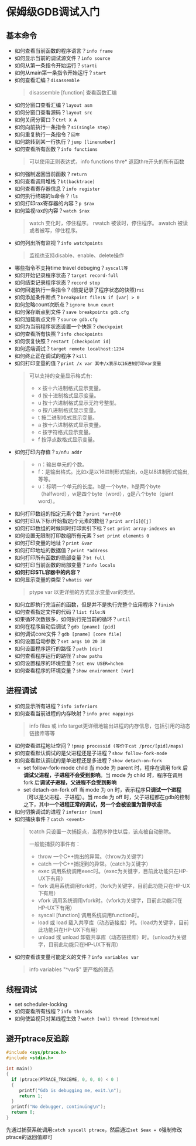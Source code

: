 # 保姆级GDB调试入门

## 基本命令

- 如何查看当前函数的程序语言？`info frame`
- 如何显示当前的调试源文件？`info source`
- 如何从第一条指令开始运行？`starti`
- 如何从main第一条指令开始运行？`start`
- 如何查看汇编？`disassemble`
  > disassemble [function] 查看函数汇编
- 如何分窗口查看汇编？`layout asm` 
- 如何分窗口查看源码？`layout src` 
- 如何关闭分窗口？`Ctrl X A` 
- 如何向前执行一条指令？`si(single step)`
- 如何重复执行一条指令？`回车`
- 如何跳转到某一行执行？`jump [linenumber]`
- 如何查看所有函数？`info functions`
  > 可以使用正则表达式，info functions thre* 返回thre开头的所有函数
- 如何强制返回当前函数？`return`
- 如何查看调用堆栈？`bt(backtrace)` 
- 如何查看寄存器信息？`info register` 
- 如何执行终端的ls命令？`!ls` 
- 如何打印rax寄存器的内容？`p $rax` 
- 如何监视rax的内容？`watch $rax` 
  > watch 变化时，停住程序。 rwatch 被读时，停住程序。 awatch 被读或者被写，停住程序。
- 如何列出所有监视？`info watchpoints`
  > 监视也支持disable、enable、delete操作
- 哪些指令不支持time travel debuging？`syscall等`
- 如何开始记录程序状态？`target record-full` 
- 如何结束记录程序状态？`record stop` 
- 如何回退执行一条指令？(前提记录了程序状态的快照)`rsi` 
- 如何添加条件断点？`breakpoint file:N if [var] > 0`
- 如何忽略count次断点？`ignore bnum count`
- 如何保存断点到文件？`save breakpoints gdb.cfg`
- 如何加载断点文件？`source gdb.cfg`
- 如何为当前程序状态设置一个快照？`checkpoint` 
- 如何查看所有快照？`info checkpoints` 
- 如何恢复快照？`restart [checkpoint id]`
- 如何远端调试？`target remote localhost:1234`
- 如何终止正在调试的程序？`kill`
- 如何打印变量的值？`print /x var 其中/x表示以16进制打印var变量`
  > 可以支持的变量显示格式有:
  > 
  > - x 按十六进制格式显示变量。
  > - d 按十进制格式显示变量。
  > - u 按十六进制格式显示无符号整型。
  > - o 按八进制格式显示变量。
  > - t 按二进制格式显示变量。
  > - a 按十六进制格式显示变量。
  > - c 按字符格式显示变量。
  > - f 按浮点数格式显示变量。
- 如何打印内存值？`x/nfu addr`
  > - n：输出单元的个数。
  > - f：是输出格式。比如x是以16进制形式输出，o是以8进制形式输出,等等。
  > - u：标明一个单元的长度。b是一个byte，h是两个byte（halfword），w是四个byte（word），g是八个byte（giant word）。
- 如何打印数组的指定元素个数？`print *arr@10`
- 如何打印从下标i开始指定j个元素的数组？`print arr[i]@[j]`
- 如何打印数组的时候同时打印索引下标？`set print array-indexes on`
- 如何设置无限制打印数组所有元素？`set print elements 0`
- 如何打印变量的地址？`print &var`
- 如何打印地址的数据值？`print *address`
- 如何打印所有函数的局部变量？`bt full`
- 如何打印当前函数的局部变量？`info locals`
- **如何打印STL容器中的内容？**
- 如何显示变量的类型？`whatis var`
  > ptype var 以更详细的方式显示变量var的类型。
- 如何立即执行完当前的函数，但是并不是执行完整个应用程序？`finish`
- 如何查看指定文件的代码？`list file:N`
- 如果循环次数很多，如何执行完当前的循环？`until`
- 如何在程序启动后调试？`gdb [pname] [pid]`
- 如何调试core文件？`gdb [pname] [core file]`
- 如何设置启动参数？`set args 10 20 30`
- 如何设置程序运行的路径？`path [dir]`
- 如何查看程序运行的路径？`show paths`
- 如何设置程序的环境变量？`set env USER=hchen`
- 如何查看程序的环境变量？`show environment [var]`
## 进程调试

- 如何显示所有进程？`info inferiors`
- 如何查看当前进程的内存映射？`info proc mappings`
  > info files 或 info target更详细地输出进程的内存信息，包括引用的动态链接库等等
- 如何查看进程地址空间？`!pmap processid (等价于cat /proc/[pid]/maps)`
- 如何查看默认调试的是父进程还是子进程？`show follow-fork-mode`
- 如何查看默认调试的是单进程还是多进程？`show detach-on-fork`
  - set follow-fork-mode child 当 mode 为 parent 时，程序在调用 fork 后**调试父进程，子进程不会受到影响**。当 mode 为 child 时，程序在调用 fork 后**调试子进程，父进程不会受到影响**
  - set detach-on-fork off 当 mode 为 on 时，表示程序**只调试一个进程**（可以是父进程、子进程）。当 mode 为 off 时，父子进程都在gdb的控制之下，其中**一个进程正常的调试，另一个会被设置为暂停状态**
- 如何切换调试的进程？`inferior [num]`
- 如何捕获事件？`catch <event>`
  > tcatch <event> 只设置一次捕捉点，当程序停住以后，该点被自动删除。
  >
  > 一般能捕获的事件有：
  > - throw 一个C++抛出的异常。（throw为关键字）
  > - catch 一个C++捕捉到的异常。（catch为关键字）
  > - exec 调用系统调用exec时。（exec为关键字，目前此功能只在HP-UX下有用）
  > - fork 调用系统调用fork时。（fork为关键字，目前此功能只在HP-UX下有用）
  > - vfork 调用系统调用vfork时。（vfork为关键字，目前此功能只在HP-UX下有用）
  > - syscall [function] 调用系统调用function时。
  > - load 或 load <libname> 载入共享库（动态链接库）时。（load为关键字，目前此功能只在HP-UX下有用）
  > - unload 或 unload <libname> 卸载共享库（动态链接库）时。（unload为关键字，目前此功能只在HP-UX下有用）
- 如何查看该变量可能定义的文件？`info variables var`
  > info variables "^var$" 更严格的筛选
## 线程调试
  
- set scheduler-locking
- 如何查看所有线程？`info threads`
- 如何使监视只对某线程生效？`watch [val] thread [threadnum]`
  
## 避开ptrace反追踪
```c
#include <sys/ptrace.h>
#include <stdio.h>

int main()                                                                      
{
  if (ptrace(PTRACE_TRACEME, 0, 0, 0) < 0 )
  {
     printf("Gdb is debugging me, exit.\n");
     return 1;
  }
  printf("No debugger, continuing\n");
  return 0;
}
```
先通过捕获系统调用`catch syscall ptrace`，然后通过`set $eax = 0`强制修改ptrace的返回值即可

  
